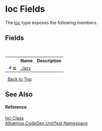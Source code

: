 # Ioc Fields
 

The <a href="25041822-0d1c-c6f5-db9b-7d500b33d37d">Ioc</a> type exposes the following members.


## Fields
&nbsp;<table><tr><th></th><th>Name</th><th>Description</th></tr><tr><td>![Public field](media/pubfield.gif "Public field")![Static member](media/static.gif "Static member")</td><td><a href="688edba0-bf61-5a4e-f316-b794c51aeaf5">_lazy</a></td><td /></tr></table>&nbsp;
<a href="#ioc-fields">Back to Top</a>

## See Also


#### Reference
<a href="25041822-0d1c-c6f5-db9b-7d500b33d37d">Ioc Class</a><br /><a href="c635ed64-0af7-fe2b-cfaf-82d8fce8d294">Albatross.CodeGen.UnitTest Namespace</a><br />